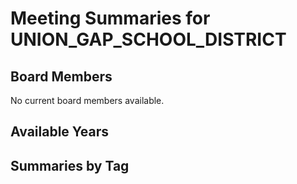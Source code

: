 # Meeting Summaries for UNION_GAP_SCHOOL_DISTRICT

## Board Members

No current board members available.

## Available Years

## Summaries by Tag
